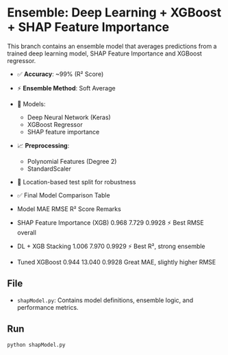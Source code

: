 
# Ensemble: Deep Learning + XGBoost + SHAP Feature Importance

This branch contains an ensemble model that averages predictions from a trained deep learning model, SHAP Feature Importance and XGBoost regressor.

- ✅ **Accuracy**: ~99% (R² Score)
- ⚡️ **Ensemble Method**: Soft Average
- 🤖 Models:
  - Deep Neural Network (Keras)
  - XGBoost Regressor
  - SHAP feature importance
- 📈 **Preprocessing**:
  - Polynomial Features (Degree 2)
  - StandardScaler
- 🧪 Location-based test split for robustness
  
- ✅ Final Model Comparison Table
- Model	                        MAE	      RMSE	    R² Score	    Remarks
- SHAP Feature Importance (XGB)	  0.968	    7.729	      0.9928	   ⚡ Best RMSE overall
- DL + XGB Stacking	              1.006	    7.970	      0.9929	   ⚡ Best R², strong ensemble
- Tuned XGBoost                  	0.944	    13.040	    0.9928	      Great MAE, slightly higher RMSE

## File
- `shapModel.py`: Contains model definitions, ensemble logic, and performance metrics.

## Run
```bash
python shapModel.py
